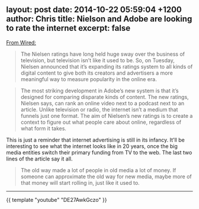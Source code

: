 layout: post
date: 2014-10-22 05:59:04 +1200
author: Chris
title: Nielson and Adobe are looking to rate the internet
excerpt: false
----

[From Wired:](http://www.wired.com/2014/10/nielsen-will-soon-rate-everything-web-videos-articles/)

>The Nielsen ratings have long held huge sway over the business of television, but television isn’t like it used to be. So, on Tuesday, Nielsen announced that it’s expanding its ratings system to all kinds of digital content to give both its creators and advertisers a more meaningful way to measure popularity in the online era.

>The most striking development in Adobe’s new system is that it’s designed for comparing disparate kinds of content. The new ratings, Nielsen says, can rank an online video next to a podcast next to an article. Unlike television or radio, the internet isn’t a medium that funnels just one format. The aim of Nielsen’s new ratings is to create a context to figure out what people care about online, regardless of what form it takes.

This is just a reminder that internet advertising is still in its infancy. It'll be interesting to see what the internet looks like in 20 years, once the big media entities switch their primary funding from TV to the web. The last two lines of the article say it all. 

>The old way made a lot of people in old media a lot of money. If someone can approximate the old way for new media, maybe more of that money will start rolling in, just like it used to.

***

{{ template "youtube" "DE27AwkGczo" }}

